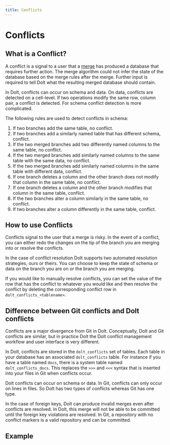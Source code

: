 ```yaml
---
title: Conflicts
---
```


# Conflicts

## What is a Conflict?

A conflict is a signal to a user that a [merge](./merge.md) has produced a database that requires further action. The merge algorithm could not infer the state of the database based on the merge rules after the merge. Further input is required to tell Dolt what the resulting merged database should contain.

In Dolt, conflicts can occur on schema and data. On data, conflicts are detected on a cell-level. If two operations modify the same row, column pair, a conflict is detected. For schema conflict detection is more complicated.

The following rules are used to detect conflicts in schema:

1. If two branches add the same table, no conflict.
1. If two branches add a similarly named table that has different schema, conflict.
1. If the two merged branches add two differently named columns to the same table, no conflict.
1. If the two merged branches add similarly named columns to the same table with the same data, no conflict.
1. If the two merged branches add similarly named columns in the same table with different data, conflict.
1. If one branch deletes a column and the other branch does not modify that column in the same table, no conflict.
1. If one branch deletes a column and the other branch modifies that column in the same table, conflict.
1. If the two branches alter a column similarly in the same table, no conflict.
1. If two branches alter a column differently in the same table, conflict.

## How to use Conflicts

Conflicts signal to the user that a merge is risky. In the event of a conflict, you can either redo the changes on the tip of the branch you are merging into or resolve the conflicts. 

In the case of conflict resolution Dolt supports two automated resolution strategies, ours or theirs. You can choose to keep the state of schema or data on the branch you are on or the branch you are merging.

If you would like to manually resolve conflicts, you can set the value of the row that has the conflict to whatever you would like and then resolve the conflict by deleting the corresponding conflict row in `dolt_conflicts_<tablename>`. 

## Difference between Git conflicts and Dolt conflicts

Conflicts are a major divergence from Git in Dolt. Conceptually, Dolt and Git conflicts are similar, but in practice Dolt the Dolt conflict management workflow and user interface is very different.

In Dolt, conflicts are stored in the `dolt_conflicts` set of tables. Each table in your database has an associated `dolt_conflicts` table. For instance if you have a table named `docs`, there is a system table named `dolt_conflicts_docs`. This replaces the `>>>` and `<<<` syntax that is inserted into your files in Git when conflicts occur. 

Dolt conflicts can occur on schema or data. In Git, conflicts can only occur on lines in files. So Dolt has two types of conflicts whereas Git has one type.

In the case of foreign keys, Dolt can produce invalid merges even after conflicts are resolved. In Dolt, this merge will not be able to be committed until the foreign key violations are resolved. In Git, a repository with no conflict markers is a valid repository and can be committed.

## Example

```

```